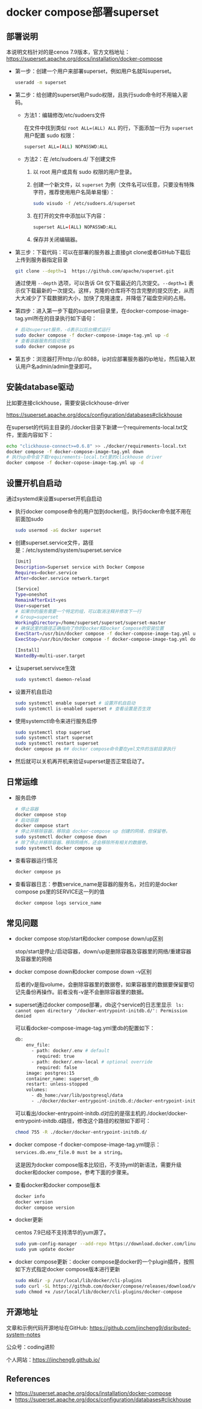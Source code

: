 # docker compose部署superset

## 部署说明

本说明文档针对的是cenos 7.9版本，官方文档地址：https://superset.apache.org/docs/installation/docker-compose

* 第一步：创建一个用户来部署superset，例如用户名就叫superset。

  ```bash
  useradd -m superset
  ```

* 第二步：给创建的superset用户sudo权限，且执行sudo命令时不用输入密码。

  * 方法1：编辑修改/etc/sudoers文件

    在文件中找到类似 `root ALL=(ALL) ALL` 的行，下面添加一行为 `superset` 用户配置 sudo 权限：

    ```bash
    superset ALL=(ALL) NOPASSWD:ALL
    ```

  * 方法2：在 /etc/sudoers.d/ 下创建文件

    1. 以 root 用户或具有 sudo 权限的用户登录。

    2. 创建一个新文件，以 `superset` 为例（文件名可以任意，只要没有特殊字符，推荐使用用户名简单易懂）：

       ```bash
       sudo visudo -f /etc/sudoers.d/superset
       ```

    3. 在打开的文件中添加以下内容：

       ```bash
       superset ALL=(ALL) NOPASSWD:ALL
       ```

    4. 保存并关闭编辑器。

* 第三步：下载代码：可以在部署的服务器上直接git clone或者GitHub下载后上传到服务器指定目录

  ```bash
  git clone --depth=1  https://github.com/apache/superset.git
  ```

  通过使用 `--depth` 选项，可以告诉 Git 仅下载最近的几次提交。`--depth=1` 表示仅下载最新的一次提交。这样，克隆的仓库将不包含完整的提交历史，从而大大减少了下载数据的大小，加快了克隆速度，并降低了磁盘空间的占用。

* 第四步：进入第一步下载的superset目录里，在docker-compose-image-tag.yml所在的目录执行如下语句：

  ```bash
  # 启动superset服务，-d表示以后台模式运行
  sudo docker compose -f docker-compose-image-tag.yml up -d
  # 查看容器服务的启动情况
  sudo docker compose ps 
  ```

* 第五步：浏览器打开http://ip:8088，ip对应部署服务器的ip地址，然后输入默认用户名admin/admin登录即可。



## 安装database驱动

比如要连接clickhouse，需要安装clickhouse-driver

https://superset.apache.org/docs/configuration/databases#clickhouse

在superset的代码主目录的./docker目录下新建一个requirements-local.txt文件，里面内容如下：

```bash
echo "clickhouse-connect>=0.6.8" >> ./docker/requirements-local.txt
docker compose -f docker-compose-image-tag.yml down 
# 执行up命令会下载requirements-local.txt里的clickhouse driver
docker compose -f docker-copose-image-tag.yml up -d 
```



## 设置开机自启动

通过systemd来设置superset开机自启动

* 执行docker compose命令的用户加到docker组，执行docker命令就不用在前面加sudo

  ```bash
  sudo usermod -aG docker superset
  ```

* 创建superset.service文件，路径是：/etc/systemd/system/superset.service

  ```bash
  [Unit]
  Description=Superset service with Docker Compose
  Requires=docker.service
  After=docker.service network.target
  
  [Service]
  Type=oneshot
  RemainAfterExit=yes
  User=superset
  # 如果你的服务需要一个特定的组，可以取消注释并修改下一行
  # Group=superset
  WorkingDirectory=/home/superset/superset/superset-master
  # 确保这里的路径正确指向了你的Docker和Docker Compose的安装位置
  ExecStart=/usr/bin/docker compose -f docker-compose-image-tag.yml up -d
  ExecStop=/usr/bin/docker compose -f docker-compose-image-tag.yml down
  
  [Install]
  WantedBy=multi-user.target
  ```

* 让superset.servivce生效

  ```bash
  sudo systemctl daemon-reload
  ```

* 设置开机自启动

  ```bash
  sudo systemctl enable superset # 设置开机自启动
  sudo systemctl is-enabled superset # 查看设置是否生效
  ```

* 使用systemctl命令来进行服务启停

  ```bash
  sudo systemctl stop superset
  sudo systemctl start superset
  sudo systemctl restart superset
  docker compose ps ## docker compose命令要在yml文件的当前目录执行
  ```

* 然后就可以关机再开机来验证superset是否正常启动了。



## 日常运维

* 服务启停

  ```bash
  # 停止容器
  docker compose stop
  # 启动容器
  docker compose start
  # 停止并移除容器，移除由 docker-compose up 创建的网络，但保留卷。
  sudo systemctl docker compose down
  # 除了停止并移除容器、移除网络外，还会移除所有相关的数据卷。
  sudo systemctl docker compose up
  ```

  

* 查看容器运行情况

  ```bash
  docker compose ps
  ```

  

* 查看容器日志：参数service_name是容器的服务名，对应的是docker compose ps里的SERVICE这一列的值

  ```bash
  docker compose logs service_name
  ```

  

## 常见问题

* docker compose stop/start和docker compose down/up区别

  stop/start是停止/启动容器，down/up是删除容器及容器里的网络/重建容器及容器里的网络

* docker compose down和docker compose down -v区别

  后者的v是指volume，会删除容器里的数据卷，如果容器里的数据要保留要切记先备份再操作。前者没有-v是不会删除容器里的数据。

* superset通过docker compose部署，db这个service的日志里显示 ` ls: cannot open directory '/docker-entrypoint-initdb.d/': Permission denied`

  可以看docker-compose-image-tag.yml里db的配置如下：

  ```bash
  db:
      env_file:
        - path: docker/.env # default
          required: true
        - path: docker/.env-local # optional override
          required: false
      image: postgres:15
      container_name: superset_db
      restart: unless-stopped
      volumes:
        - db_home:/var/lib/postgresql/data
        - ./docker/docker-entrypoint-initdb.d:/docker-entrypoint-initdb.d
  ```

  可以看出/docker-entrypoint-initdb.d对应的是宿主机的./docker/docker-entrypoint-initdb.d路径，修改这个路径的权限如下即可：

  ```bash
  chmod 755 -R ./docker/docker-entrypoint-initdb.d/
  ```

* docker compose -f docker-compose-image-tag.yml提示：`services.db.env_file.0 must be a string`。

  这是因为docker compose版本比较旧，不支持yml的新语法，需要升级docker和docker compose，参考下面的步骤来。

* 查看docker和docker compose版本

  ```bash
  docker info
  docker version
  docker compose version
  ```

* docker更新

  centos 7.9已经不支持清华的yum源了。

  ```bash
  sudo yum-config-manager --add-repo https://download.docker.com/linux/centos/docker-ce.repo
  sudo yum update docker
  ```

  

* docker compose更新：docker compose是docker的一个plugin插件，按照如下方式指定docker compose版本进行更新

  ```bash
  sudo mkdir -p /usr/local/lib/docker/cli-plugins
  sudo curl -SL https://github.com/docker/compose/releases/download/v2.30.1/docker-compose-linux-x86_64 -o /usr/local/lib/docker/cli-plugins/docker-compose
  sudo chmod +x /usr/local/lib/docker/cli-plugins/docker-compose
  ```

  

## 开源地址

文章和示例代码开源地址在GitHub: https://github.com/jincheng9/disributed-system-notes

公众号：coding进阶

个人网站：https://jincheng9.github.io/



## References

*  https://superset.apache.org/docs/installation/docker-compose
*  https://superset.apache.org/docs/configuration/databases#clickhouse